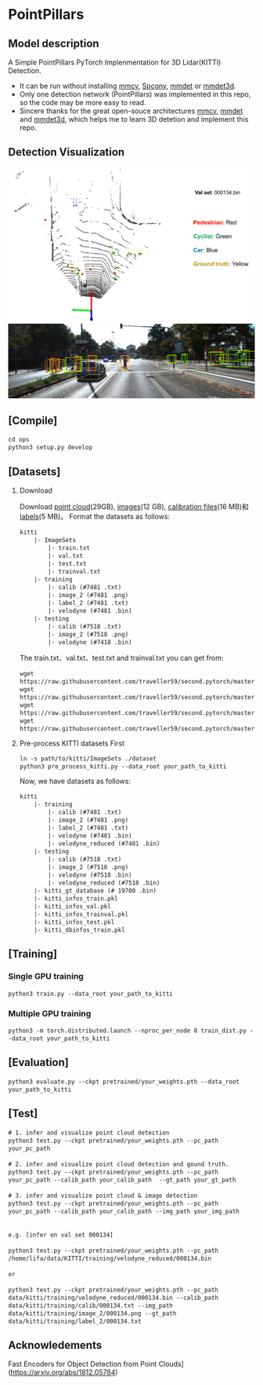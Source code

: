 # PointPillars

## Model description
A Simple PointPillars PyTorch Implenmentation for 3D Lidar(KITTI) Detection.

- It can be run without installing [mmcv](https://github.com/open-mmlab/mmcv), [Spconv](https://github.com/traveller59/spconv), [mmdet](https://github.com/open-mmlab/mmdetection) or [mmdet3d](https://github.com/open-mmlab/mmdetection3d). 
- Only one detection network (PointPillars) was implemented in this repo, so the code may be more easy to read. 
- Sincere thanks for the great open-souce architectures [mmcv](https://github.com/open-mmlab/mmcv), [mmdet](https://github.com/open-mmlab/mmdetection) and [mmdet3d](https://github.com/open-mmlab/mmdetection3d), which helps me to learn 3D detetion and implement this repo.

## Detection Visualization

![](./figures/pc_pred_000134.png)
![](./figures/img_3dbbox_000134.png)

## [Compile] 

```
cd ops
python3 setup.py develop
```

## [Datasets]

1. Download

    Download [point cloud](https://s3.eu-central-1.amazonaws.com/avg-kitti/data_object_velodyne.zip)(29GB), [images](https://s3.eu-central-1.amazonaws.com/avg-kitti/data_object_image_2.zip)(12 GB), [calibration files](https://s3.eu-central-1.amazonaws.com/avg-kitti/data_object_calib.zip)(16 MB)和[labels](https://s3.eu-central-1.amazonaws.com/avg-kitti/data_object_label_2.zip)(5 MB)。
    Format the datasets as follows:
    ```
    kitti
        |- ImageSets
            |- train.txt
            |- val.txt
            |- test.txt
            |- trainval.txt
        |- training
            |- calib (#7481 .txt)
            |- image_2 (#7481 .png)
            |- label_2 (#7481 .txt)
            |- velodyne (#7481 .bin)
        |- testing
            |- calib (#7518 .txt)
            |- image_2 (#7518 .png)
            |- velodyne (#7418 .bin)
    ```
    The train.txt、val.txt、test.txt and trainval.txt you can get from:
    ```
    wget https://raw.githubusercontent.com/traveller59/second.pytorch/master/second/data/ImageSets/test.txt
    wget https://raw.githubusercontent.com/traveller59/second.pytorch/master/second/data/ImageSets/train.txt
    wget https://raw.githubusercontent.com/traveller59/second.pytorch/master/second/data/ImageSets/val.txt
    wget https://raw.githubusercontent.com/traveller59/second.pytorch/master/second/data/ImageSets/trainval.txt
    ```
2. Pre-process KITTI datasets First

    ```
    ln -s path/to/kitti/ImageSets ./dataset
    python3 pre_process_kitti.py --data_root your_path_to_kitti
    ```

    Now, we have datasets as follows:
    ```
    kitti
        |- training
            |- calib (#7481 .txt)
            |- image_2 (#7481 .png)
            |- label_2 (#7481 .txt)
            |- velodyne (#7481 .bin)
            |- velodyne_reduced (#7481 .bin)
        |- testing
            |- calib (#7518 .txt)
            |- image_2 (#7518 .png)
            |- velodyne (#7518 .bin)
            |- velodyne_reduced (#7518 .bin)
        |- kitti_gt_database (# 19700 .bin)
        |- kitti_infos_train.pkl
        |- kitti_infos_val.pkl
        |- kitti_infos_trainval.pkl
        |- kitti_infos_test.pkl
        |- kitti_dbinfos_train.pkl
    
    ```

## [Training]

### Single GPU training
```
python3 train.py --data_root your_path_to_kitti
```
### Multiple GPU training
```
python3 -m torch.distributed.launch --nproc_per_node 8 train_dist.py --data_root your_path_to_kitti
```
## [Evaluation]

```
python3 evaluate.py --ckpt pretrained/your_weights.pth --data_root your_path_to_kitti 
```

## [Test]

```
# 1. infer and visualize point cloud detection
python3 test.py --ckpt pretrained/your_weights.pth --pc_path your_pc_path 

# 2. infer and visualize point cloud detection and gound truth.
python3 test.py --ckpt pretrained/your_weights.pth --pc_path your_pc_path --calib_path your_calib_path  --gt_path your_gt_path

# 3. infer and visualize point cloud & image detection
python3 test.py --ckpt pretrained/your_weights.pth --pc_path your_pc_path --calib_path your_calib_path --img_path your_img_path


e.g. [infer on val set 000134]

python3 test.py --ckpt pretrained/your_weights.pth --pc_path /home/lifa/data/KITTI/training/velodyne_reduced/000134.bin

or

python3 test.py --ckpt pretrained/your_weights.pth --pc_path data/kitti/training/velodyne_reduced/000134.bin --calib_path data/kitti/training/calib/000134.txt --img_path data/kitti/training/image_2/000134.png --gt_path data/kitti/training/label_2/000134.txt

```

## Acknowledements

Fast Encoders for Object Detection from Point Clouds](https://arxiv.org/abs/1812.05784) 
